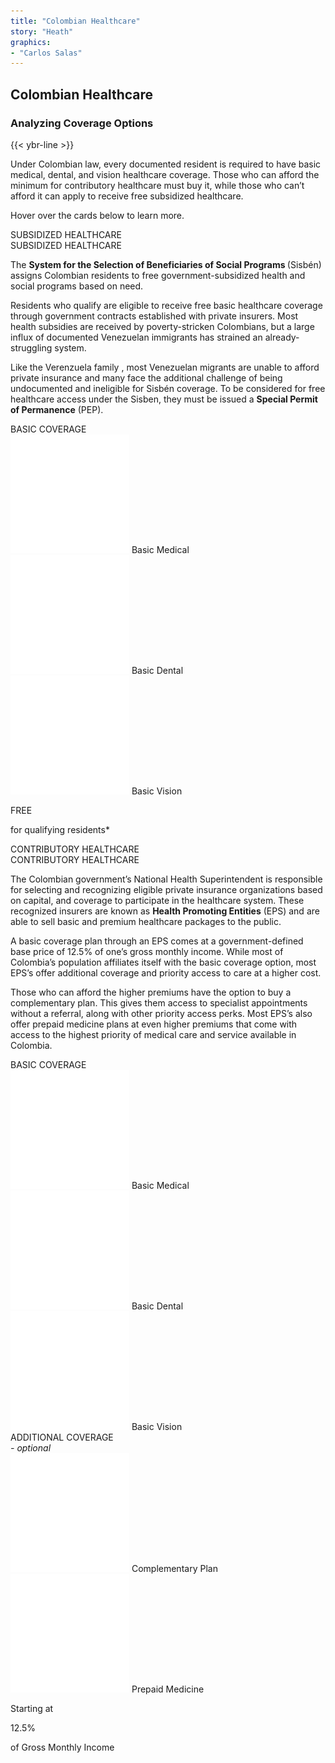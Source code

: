```yaml
---
title: "Colombian Healthcare"
story: "Heath"
graphics:
- "Carlos Salas"
---
```


<section class="interactive">
  <div class="interactive__health">
    <h2 class="interactive__title">Colombian Healthcare</h2>
    <h3 class="interactive__subhead">Analyzing Coverage Options</h3>
    {{< ybr-line >}}
    <p class="interactive__intro">Under Colombian law, every documented resident is required to have basic medical, dental, and vision healthcare coverage. Those who can afford the minimum for contributory healthcare must buy it, while those who can’t afford it can apply to receive free subsidized healthcare.</p>
    <p class="interactive__intro bottom-text">Hover over the cards below to learn more.</p>
    <div class="container flex" id="r-3">
      <div class="card-front" id="card-sh">
        <div class="flex card-front-title" id="sh-r-1">
          <div class="container flex card-back-title-sh sh-hidden hidden" >
            SUBSIDIZED HEALTHCARE
          </div>
            SUBSIDIZED HEALTHCARE
        </div>
          <div class="container card-front-body-sh">
            <div class="container card-back-body sh-hidden hidden" id="card-back-body-sh">
              <div class="card-back-body-text">
                <p>The <strong>System for the Selection of Beneficiaries of Social Programs </strong>(Sisbén) assigns Colombian residents to free government-subsidized health and social programs based on need.</p>
                <p>Residents who qualify are eligible to receive free basic healthcare coverage through government contracts established with private insurers. Most health subsidies are received by poverty-stricken Colombians, but a large influx of documented Venezuelan immigrants has strained an already-struggling system.</p>
              <p>Like the Verenzuela family , most Venezuelan migrants are unable to afford private insurance and many face the additional challenge of being undocumented and ineligible for Sisbén coverage.  To be considered for free healthcare access under the Sisben, they must be issued a <strong>Special Permit of Permanence</strong> (PEP).</p>
              </div>
            </div>
          <div class="container flex-column" id="sh-r-2">
            <div class="container flex card-front-subtitle" id="sh-r-2-r1">BASIC COVERAGE</div>
            <div class="container flex-column card-front-icons" id="sh-r-2-r2">
              <div class="container card-icon flex-column" id="sh-r-2-r2-c1">
                <img class="card-icon-svg" src="assets/basic-medical.svg" alt="basic-medical">
                Basic Medical
              </div>
              <div class="container card-icon flex-column" id="sh-r-2-r2-c2">
                <img class="card-icon-svg" src="assets/basic-dental.svg" alt="basic-dental">
                Basic Dental
              </div>
              <div class="container card-icon flex-column" id="sh-r-2-r2-c3">
                <img class="card-icon-svg" src="assets/basic-vision.svg" alt="basic-vision">
                Basic Vision
              </div>
            </div>
          </div>
          <div class="container" id="sh-r-3">
            <p class="card-text-large red">FREE</p>
            <p class="card-text-small">for qualifying residents*</p>
          </div>
          <!-- <div class="container" id="sh-r-4">
            <img class="card-learn-more" id="learn-more-sh" src="assets/learn-more-red.svg" alt="learn more">
          </div> -->
        </div>
      </div>
      <div class="card-front" id="card-ch">
        <div class="flex card-front-title blue" id="ch-r-1"> <div class="container flex card-back-title-ch ch-hidden hidden" >CONTRIBUTORY HEALTHCARE</div> CONTRIBUTORY HEALTHCARE</div>
        <div class="container card-front-body-ch">
          <div class="container card-back-body ch-hidden hidden" id="card-back-body-ch">
             <div class="card-back-body-text">
            <p>The Colombian government’s National Health Superintendent is responsible for selecting and recognizing eligible private insurance organizations based on capital, and coverage to participate in the healthcare system. These recognized insurers are known as <strong>Health Promoting Entities</strong> (EPS) and are able to sell basic and premium healthcare packages to the public.</p>
            <p>A basic coverage plan through an EPS comes at a government-defined base price of 12.5% of one’s gross monthly income. While most of Colombia’s population affiliates itself with the basic coverage option, most EPS’s offer additional coverage and priority access to care at a higher cost.</p>
            <p>Those who can afford the higher premiums have the option to buy a complementary plan. This gives them access to specialist appointments without a referral, along with other priority access perks. Most EPS’s also offer prepaid medicine plans at even higher premiums that come with access to the highest priority of medical care and service available in Colombia.</p>
            </div>
            </div>
        <div class="container flex-column" id="ch-r-2">
          <div class="container flex-column card-front-subtitle" id="ch-r-2-r1">BASIC COVERAGE</div>
          <div class="container flex card-front-icons" id="ch-r-2-r2">
            <div class="container flex-column card-icon" id="ch-r-2-r2-c1">
              <img class="card-icon-svg" src="assets/basic-medical.svg" alt="basic-medical">
              Basic Medical
            </div>
            <div class="container flex-column card-icon" id="ch-r-2-r2-c2">
              <img class="card-icon-svg" src="assets/basic-dental.svg" alt="basic-dental">
              Basic Dental
            </div>
            <div class="container flex-column card-icon" id="ch-r-2-r2-c3">
              <img class="card-icon-svg" src="assets/basic-vision.svg" alt="basic-vision">
              Basic Vision
            </div>
          </div>
          <div class="spacer-height"></div>
          <div class="container flex-column card-front-subtitle" id="ch-r-3-r1">ADDITIONAL COVERAGE <div style=" font-weight: 400; font-style: italic;">- optional</div></div>
          <div class="container flex card-front-icons" id="ch-r-3-r2">
            <div class="container flex-column card-icon" id="comp-plan">
              <img class="card-icon-svg" src="assets/complementary-plan.svg" alt="complementary-plan">
              Complementary Plan
            </div>
            <div class="container flex-column card-icon" id="prepaid-plan">
              <img class="card-icon-svg" src="assets/prepaid-medicine.svg" alt="prepaid-medicine">
              Prepaid Medicine
            </div
          </div>
        </div>
        </div>
        <div class="container flex-column" id="sh-r-3">
          <p class="card-text-small">Starting at</p>
          <p class="card-text-large blue">12.5% </p>
          <p class="card-text-small">of Gross Monthly Income </p>
        </div>
        <!-- <div class="container" id="sh-r-4">
          <img class="card-learn-more" id="learn-more-ch" src="assets/learn-more-blue.svg" alt="learn more">
        </div> -->
        </div>
      </div>
      <div class="background-blur"></div>
  </div>
</section>
